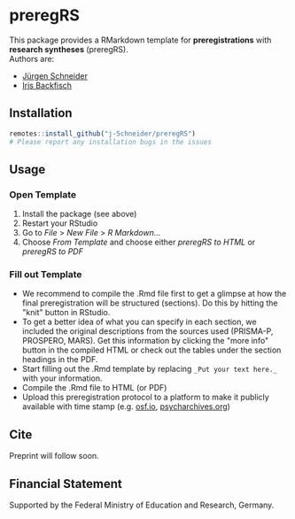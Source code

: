 # preregRS

This package provides a RMarkdown template for __preregistrations__ with __research syntheses__ (preregRS).  
Authors are:

* [Jürgen Schneider](https://orcid.org/0000-0002-3772-4198)
* [Iris Backfisch](https://orcid.org/0000-0002-1363-9888)

## Installation

```r
remotes::install_github("j-5chneider/preregRS")
# Please report any installation bugs in the issues
```

## Usage

### Open Template

1. Install the package (see above)
2. Restart your RStudio
3. Go to _File_ > _New File_ > _R Markdown..._
4. Choose _From Template_ and choose either _preregRS to HTML_ or _preregRS to PDF_

### Fill out Template

* We recommend to compile the .Rmd file first to get a glimpse at how the final preregistration will be structured (sections). Do this by hitting the "knit" button in RStudio.
* To get a better idea of what you can specify in each section, we included the original descriptions from the sources used (PRISMA-P, PROSPERO, MARS). Get this information by clicking the "more info" button in the compiled HTML or check out the tables under the section headings in the PDF.
* Start filling out the .Rmd template by replacing `_Put your text here._` with your information.
* Compile the .Rmd file to HTML (or PDF)
* Upload this preregistration protocol to a platform to make it publicly available with time stamp (e.g. [osf.io](https://osf.io/), [psycharchives.org](https://www.psycharchives.org/))

## Cite
Preprint will follow soon.

## Financial Statement
Supported by the Federal Ministry of Education and Research, Germany.

